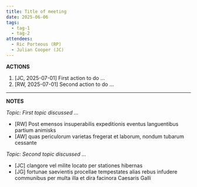 ```yaml
---
title: Title of meeting
date: 2025-06-06
tags:
  - tag-1
  - tag-2
attendees: 
  - Ric Porteous (RP)
  - Julian Cooper (JC)
---
```


**ACTIONS**

1. [JC, 2025-07-01] First action to do ...
2. [RW, 2025-07-01] Second action to do ... 

---

**NOTES**

*Topic: First topic discussed ...*

- [RW] Post emensos insuperabilis expeditionis eventus languentibus partium animisks
- [AW] quas periculorum varietas fregerat et laborum, nondum tubarum cessante

*Topic: Second topic discussed ...*

- [JC] clangore vel milite locato per stationes hibernas
- [JG] fortunae saevientis procellae tempestates alias rebus infudere communibus per multa illa et dira facinora Caesaris Galli

